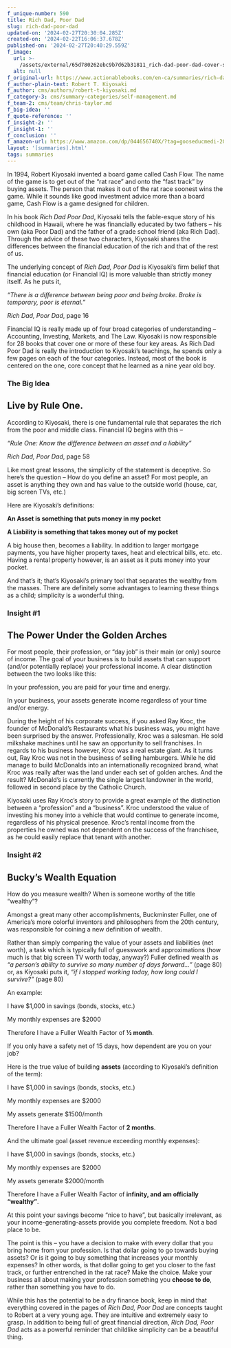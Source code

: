 ```yaml
---
f_unique-number: 590
title: Rich Dad, Poor Dad
slug: rich-dad-poor-dad
updated-on: '2024-02-27T20:30:04.285Z'
created-on: '2024-02-22T16:06:37.678Z'
published-on: '2024-02-27T20:40:29.559Z'
f_image:
  url: >-
    /assets/external/65d780262ebc9b7d62b31811_rich-dad-poor-dad-cover-sm-94x144.jpeg
  alt: null
f_original-url: https://www.actionablebooks.com/en-ca/summaries/rich-dad-poor-dad/
f_author-plain-text: Robert T. Kiyosaki
f_author: cms/authors/robert-t-kiyosaki.md
f_category-3: cms/summary-categories/self-management.md
f_team-2: cms/team/chris-taylor.md
f_big-idea: ''
f_quote-reference: ''
f_insight-2: ''
f_insight-1: ''
f_conclusion: ''
f_amazon-url: https://www.amazon.com/dp/044656740X/?tag=gooseducmedi-20
layout: '[summaries].html'
tags: summaries
---
```


In 1994, Robert Kiyosaki invented a board game called Cash Flow. The name of the game is to get out of the “rat race” and onto the “fast track” by buying assets. The person that makes it out of the rat race soonest wins the game. While it sounds like good investment advice more than a board game, Cash Flow is a game designed for children.

In his book _Rich Dad Poor Dad_, Kiyosaki tells the fable-esque story of his childhood in Hawaii, where he was financially educated by two fathers – his own (aka Poor Dad) and the father of a grade school friend (aka Rich Dad). Through the advice of these two characters, Kiyosaki shares the differences between the financial education of the rich and that of the rest of us.

The underlying concept of _Rich Dad, Poor Dad_ is Kiyosaki’s firm belief that financial education (or Financial IQ) is more valuable than strictly money itself. As he puts it,

_“There is a difference between being poor and being broke. Broke is temporary, poor is eternal.”_

_Rich Dad, Poor Dad_, page 16

Financial IQ is really made up of four broad categories of understanding – Accounting, Investing, Markets, and The Law. Kiyosaki is now responsible for 28 books that cover one or more of these four key areas. As Rich Dad Poor Dad is really the introduction to Kiyosaki’s teachings, he spends only a few pages on each of the four categories. Instead, most of the book is centered on the one, core concept that he learned as a nine year old boy.

### The Big Idea

Live by Rule One.
-----------------

According to Kiyosaki, there is one fundamental rule that separates the rich from the poor and middle class. Financial IQ begins with this –

_“Rule One: Know the difference between an asset and a liability”_

_Rich Dad, Poor Dad_, page 58

Like most great lessons, the simplicity of the statement is deceptive. So here’s the question – How do you define an asset? For most people, an asset is anything they own and has value to the outside world (house, car, big screen TVs, etc.)

Here are Kiyosaki’s definitions:

**An Asset is something that puts money in my pocket**

**A Liability is something that takes money out of my pocket**

A big house then, becomes a liability. In addition to larger mortgage payments, you have higher property taxes, heat and electrical bills, etc. etc. Having a rental property however, is an asset as it puts money into your pocket.

And that’s it; that’s Kiyosaki’s primary tool that separates the wealthy from the masses. There are definitely some advantages to learning these things as a child; simplicity is a wonderful thing.

### Insight #1

The Power Under the Golden Arches
---------------------------------

For most people, their profession, or “day job” is their main (or only) source of income. The goal of your business is to build assets that can support (and/or potentially replace) your professional income. A clear distinction between the two looks like this:

In your profession, you are paid for your time and energy.

In your business, your assets generate income regardless of your time and/or energy.

During the height of his corporate success, if you asked Ray Kroc, the founder of McDonald’s Restaurants what his business was, you might have been surprised by the answer. Professionally, Kroc was a salesman. He sold milkshake machines until he saw an opportunity to sell franchises. In regards to his business however, Kroc was a real estate giant. As it turns out, Ray Kroc was not in the business of selling hamburgers. While he did manage to build McDonalds into an internationally recognized brand, what Kroc was really after was the land under each set of golden arches. And the result? McDonald’s is currently the single largest landowner in the world, followed in second place by the Catholic Church.

Kiyosaki uses Ray Kroc’s story to provide a great example of the distinction between a “profession” and a “business”. Kroc understood the value of investing his money into a vehicle that would continue to generate income, regardless of his physical presence. Kroc’s rental income from the properties he owned was not dependent on the success of the franchisee, as he could easily replace that tenant with another.

### Insight #2

Bucky’s Wealth Equation
-----------------------

How do you measure wealth? When is someone worthy of the title “wealthy”?

Amongst a great many other accomplishments, Buckminster Fuller, one of America’s more colorful inventors and philosophers from the 20th century, was responsible for coining a new definition of wealth.

Rather than simply comparing the value of your assets and liabilities (net worth), a task which is typically full of guesswork and approximations (how much is that big screen TV worth today, anyway?) Fuller defined wealth as _“a person’s ability to survive so many number of days forward…”_ (page 80) or, as Kiyosaki puts it, _“if I stopped working today, how long could I survive?”_ (page 80)

An example:

I have $1,000 in savings (bonds, stocks, etc.)

My monthly expenses are $2000

Therefore I have a Fuller Wealth Factor of **½ month**.

If you only have a safety net of 15 days, how dependent are you on your job?

Here is the true value of building **assets** (according to Kiyosaki’s definition of the term):

I have $1,000 in savings (bonds, stocks, etc.)

My monthly expenses are $2000

My assets generate $1500/month

Therefore I have a Fuller Wealth Factor of **2 months**.

And the ultimate goal (asset revenue exceeding monthly expenses):

I have $1,000 in savings (bonds, stocks, etc.)

My monthly expenses are $2000

My assets generate $2000/month

Therefore I have a Fuller Wealth Factor of **infinity, and am officially “wealthy”**.

At this point your savings become “nice to have”, but basically irrelevant, as your income-generating-assets provide you complete freedom. Not a bad place to be.

The point is this – you have a decision to make with every dollar that you bring home from your profession. Is that dollar going to go towards buying assets? Or is it going to buy something that increases your monthly expenses? In other words, is that dollar going to get you closer to the fast track, or further entrenched in the rat race? Make the choice. Make your business all about making your profession something you **choose to do**, rather than something you have to do.

While this has the potential to be a dry finance book, keep in mind that everything covered in the pages of _Rich Dad, Poor Dad_ are concepts taught to Robert at a very young age. They are intuitive and extremely easy to grasp. In addition to being full of great financial direction, _Rich Dad, Poor Dad_ acts as a powerful reminder that childlike simplicity can be a beautiful thing.
